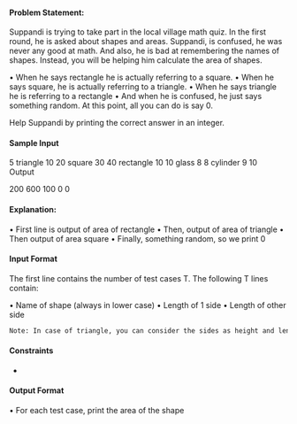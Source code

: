 #### Problem Statement:
Suppandi is trying to take part in the local village math quiz. In the first round, he is asked about shapes and areas. Suppandi, is confused, he was never any good at math. And also, he is bad at remembering the names of shapes. Instead, you will be helping him calculate the area of shapes.

• When he says rectangle he is actually referring to a square.
• When he says square, he is actually referring to a triangle. • When he says triangle he is referring to a rectangle • And when he is confused, he just says something random. At this point, all you can do is say 0.

Help Suppandi by printing the correct answer in an integer.

#### Sample Input

5 triangle 10 20 square 30 40 rectangle 10 10 glass 8 8 cylinder 9 10   Output

200 600 100 0 0

#### Explanation:

• First line is output of area of rectangle • Then, output of area of triangle • Then output of area square • Finally, something random, so we print 0


#### Input Format

The first line contains the number of test cases T. The following T lines contain:

• Name of shape (always in lower case) • Length of 1 side • Length of other side

```def
Note: In case of triangle, you can consider the sides as height and length of base
```
#### Constraints

-

#### Output Format

• For each test case, print the area of the shape
